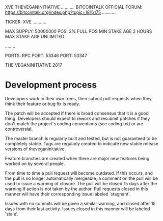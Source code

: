 XVE
THEVEGANINITIATIVE
...........
BITCOINTALK OFFICIAL FORUM:
https://bitcointalk.org/index.php?topic=1816175
...........


TICKER: XVE
...........


MAX SUPPLY: 50000000
POS: 3%
FULL POS
MIN STAKE AGE 2 HOURS
MAX STAKE AGE UNLIMITED

........

PORTS:
RPC PORT: 53346
PORT: 53347

THE VEGANINITIATIVE 2017






Development process
===========================

Developers work in their own trees, then submit pull requests when
they think their feature or bug fix is ready.

The patch will be accepted if there is broad consensus that it is a
good thing.  Developers should expect to rework and resubmit patches
if they don't match the project's coding conventions (see coding.txt)
or are controversial.

The master branch is regularly built and tested, but is not guaranteed
to be completely stable. Tags are regularly created to indicate new
stable release versions of theveganinitiative.

Feature branches are created when there are major new features being
worked on by several people.

From time to time a pull request will become outdated. If this occurs, and
the pull is no longer automatically mergeable; a comment on the pull will
be used to issue a warning of closure. The pull will be closed 15 days
after the warning if action is not taken by the author. Pull requests closed
in this manner will have their corresponding issue labeled 'stagnant'.

Issues with no commits will be given a similar warning, and closed after
15 days from their last activity. Issues closed in this manner will be 
labeled 'stale'.

